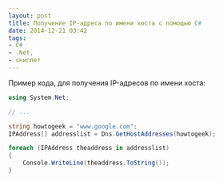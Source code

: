 ```yaml
---
layout: post
title: Получение IP-адреса по имени хоста с помощью C#
date: 2014-12-21 03:42
tags:
- C#
- .Net,
- сниппет
---
```


Пример кода, для получения IP-адресов по имени хоста:

```csharp
using System.Net;

// ...

string howtogeek = "www.google.com";
IPAddress[] addresslist = Dns.GetHostAddresses(howtogeek);

foreach (IPAddress theaddress in addresslist)
{
	Console.WriteLine(theaddress.ToString());
}
```
